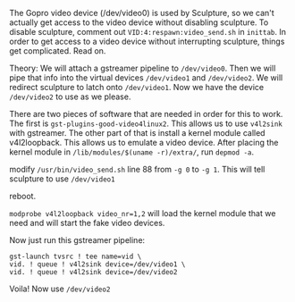 The Gopro video device (/dev/video0) is used by Sculpture, so we can't actually get access to the video device without disabling sculpture.  To disable sculpture, comment out `VID:4:respawn:video_send.sh` in `inittab`.  In order to get access to a video device without interrupting sculpture, things get complicated.  Read on.

Theory: We will attach a gstreamer pipeline to `/dev/video0`.  Then we will pipe that info into the virtual devices `/dev/video1` and `/dev/video2`.  We will redirect sculpture to latch onto `/dev/video1`.  Now we have the device `/dev/video2` to use as we please.

There are two pieces of software that are needed in order for this to work.  The first is `gst-plugins-good-video4linux2`.  This allows us to use `v4l2sink` with gstreamer.  The other part of that is install a kernel module called v4l2loopback.  This allows us to emulate a video device.  After placing the kernel module in `/lib/modules/$(uname -r)/extra/`, run `depmod -a`.

modify `/usr/bin/video_send.sh`  line 88 from `-g 0` to `-g 1`.  This will tell sculpture to use `/dev/video1`

reboot.

`modprobe v4l2loopback video_nr=1,2` will load the kernel module that we need and will start the fake video devices.

Now just run this gstreamer pipeline:
```
gst-launch tvsrc ! tee name=vid \
vid. ! queue ! v4l2sink device=/dev/video1 \
vid. ! queue ! v4l2sink device=/dev/video2
```

Voila!  Now use `/dev/video2`

